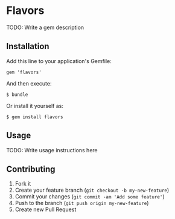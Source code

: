 # Flavors

TODO: Write a gem description

## Installation

Add this line to your application's Gemfile:

    gem 'flavors'

And then execute:

    $ bundle

Or install it yourself as:

    $ gem install flavors

## Usage

TODO: Write usage instructions here

## Contributing

1. Fork it
2. Create your feature branch (`git checkout -b my-new-feature`)
3. Commit your changes (`git commit -am 'Add some feature'`)
4. Push to the branch (`git push origin my-new-feature`)
5. Create new Pull Request
